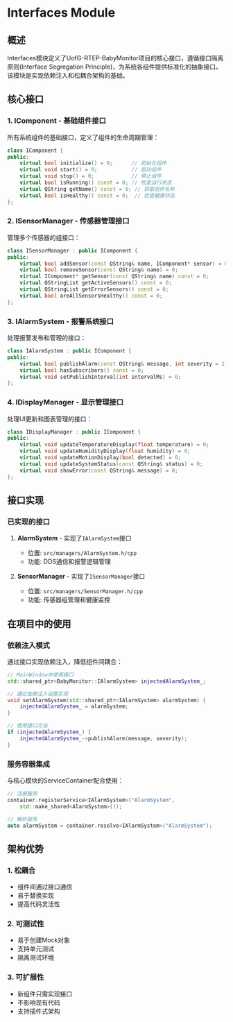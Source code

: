 # Interfaces Module

## 概述

Interfaces模块定义了UofG-RTEP-BabyMonitor项目的核心接口，遵循接口隔离原则(Interface Segregation Principle)，为系统各组件提供标准化的抽象接口。该模块是实现依赖注入和松耦合架构的基础。


## 核心接口

### 1. IComponent - 基础组件接口

所有系统组件的基础接口，定义了组件的生命周期管理：

```cpp
class IComponent {
public:
    virtual bool initialize() = 0;      // 初始化组件
    virtual void start() = 0;           // 启动组件
    virtual void stop() = 0;            // 停止组件
    virtual bool isRunning() const = 0; // 检查运行状态
    virtual QString getName() const = 0; // 获取组件名称
    virtual bool isHealthy() const = 0;  // 检查健康状态
};
```

### 2. ISensorManager - 传感器管理接口

管理多个传感器的组接口：

```cpp
class ISensorManager : public IComponent {
public:
    virtual bool addSensor(const QString& name, IComponent* sensor) = 0;
    virtual bool removeSensor(const QString& name) = 0;
    virtual IComponent* getSensor(const QString& name) const = 0;
    virtual QStringList getActiveSensors() const = 0;
    virtual QStringList getErrorSensors() const = 0;
    virtual bool areAllSensorsHealthy() const = 0;
};
```

### 3. IAlarmSystem - 报警系统接口

处理报警发布和管理的接口：

```cpp
class IAlarmSystem : public IComponent {
public:
    virtual bool publishAlarm(const QString& message, int severity = 1) = 0;
    virtual bool hasSubscribers() const = 0;
    virtual void setPublishInterval(int intervalMs) = 0;
};
```

### 4. IDisplayManager - 显示管理接口

处理UI更新和图表管理的接口：

```cpp
class IDisplayManager : public IComponent {
public:
    virtual void updateTemperatureDisplay(float temperature) = 0;
    virtual void updateHumidityDisplay(float humidity) = 0;
    virtual void updateMotionDisplay(bool detected) = 0;
    virtual void updateSystemStatus(const QString& status) = 0;
    virtual void showError(const QString& message) = 0;
};
```

## 接口实现

### 已实现的接口

1. **AlarmSystem** - 实现了`IAlarmSystem`接口
   - 位置: `src/managers/AlarmSystem.h/cpp`
   - 功能: DDS通信和报警逻辑管理

2. **SensorManager** - 实现了`ISensorManager`接口
   - 位置: `src/managers/SensorManager.h/cpp`
   - 功能: 传感器组管理和健康监控

## 在项目中的使用

### 依赖注入模式

通过接口实现依赖注入，降低组件间耦合：

```cpp
// MainWindow中使用接口
std::shared_ptr<BabyMonitor::IAlarmSystem> injectedAlarmSystem_;

// 通过依赖注入设置实现
void setAlarmSystem(std::shared_ptr<IAlarmSystem> alarmSystem) {
    injectedAlarmSystem_ = alarmSystem;
}

// 使用接口方法
if (injectedAlarmSystem_) {
    injectedAlarmSystem_->publishAlarm(message, severity);
}
```

### 服务容器集成

与核心模块的ServiceContainer配合使用：

```cpp
// 注册服务
container.registerService<IAlarmSystem>("AlarmSystem", 
    std::make_shared<AlarmSystem>());

// 解析服务
auto alarmSystem = container.resolve<IAlarmSystem>("AlarmSystem");
```

## 架构优势

### 1. 松耦合
- 组件间通过接口通信
- 易于替换实现
- 提高代码灵活性

### 2. 可测试性
- 易于创建Mock对象
- 支持单元测试
- 隔离测试环境

### 3. 可扩展性
- 新组件只需实现接口
- 不影响现有代码
- 支持插件式架构



